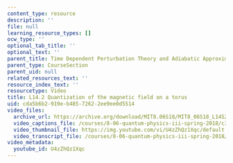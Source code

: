 ```yaml
---
content_type: resource
description: ''
file: null
learning_resource_types: []
ocw_type: ''
optional_tab_title: ''
optional_text: ''
parent_title: Time Dependent Perturbation Theory and Adiabatic Approximation
parent_type: CourseSection
parent_uid: null
related_resources_text: ''
resource_index_text: ''
resourcetype: Video
title: L14.2 Quantization of the magnetic field on a torus
uid: cda5b6b2-919e-b485-7262-2ee9ee0d5514
video_files:
  archive_url: https://archive.org/download/MIT8.06S18/MIT8_06S18_L14S2_300k.mp4
  video_captions_file: /courses/8-06-quantum-physics-iii-spring-2018/c3ec377bed1959b5abd4639f5ad09008_U4zZhQz1Xqc.vtt
  video_thumbnail_file: https://img.youtube.com/vi/U4zZhQz1Xqc/default.jpg
  video_transcript_file: /courses/8-06-quantum-physics-iii-spring-2018/a90a332e5c7863817d73c7bdffce7b85_U4zZhQz1Xqc.pdf
video_metadata:
  youtube_id: U4zZhQz1Xqc
---
```

